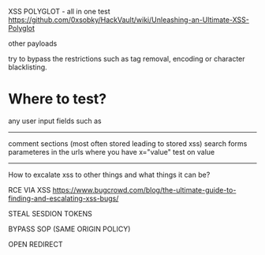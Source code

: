 

XSS POLYGLOT - all in one test
https://github.com/0xsobky/HackVault/wiki/Unleashing-an-Ultimate-XSS-Polyglot 

other payloads

try to bypass the restrictions such as tag removal, encoding or character blacklisting.

# Where to test?
any user input fields such as 
*** 
comment sections (most often stored leading to stored xss)
search forms
parameteres in the urls where you have x="value" test on value
*** 



How to excalate xss to other things and what things it can be? 

RCE VIA XSS https://www.bugcrowd.com/blog/the-ultimate-guide-to-finding-and-escalating-xss-bugs/ 

STEAL SESDION TOKENS

BYPASS SOP (SAME ORIGIN POLICY)

OPEN REDIRECT 





